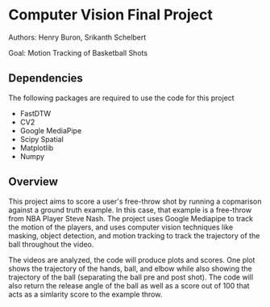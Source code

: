 # Computer Vision Final Project
Authors: Henry Buron, Srikanth Schelbert

Goal: Motion Tracking of Basketball Shots

## Dependencies
The following packages are required to use the code for this project
- FastDTW
- CV2
- Google MediaPipe
- Scipy Spatial
- Matplotlib
- Numpy

## Overview
This project aims to score a user's free-throw shot by running a copmarison against a ground truth example. In this case, that example is a free-throw from NBA Player Steve Nash. The project uses Google Mediapipe to track the motion of the players, and uses computer vision techniques like masking, object detection, and motion tracking to track the trajectory of the ball throughout the video.

The videos are analyzed, the code will produce plots and scores. One plot shows the trajectory of the hands, ball, and elbow while also showing the trajectory of the ball (separating the ball pre and post shot). The code will also return the release angle of the ball as well as a score out of 100 that acts as a simlarity score to the example throw. 